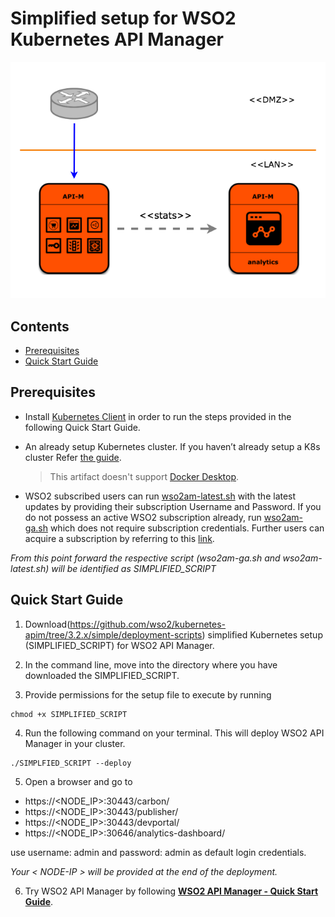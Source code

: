 # Simplified setup for WSO2 Kubernetes API Manager

![WSO2 API Manager Deployment](apim_simple.png)

## Contents

* [Prerequisites](#prerequisites)
* [Quick Start Guide](#quick-start-guide)

## Prerequisites

* Install [Kubernetes  Client](https://kubernetes.io/docs/tasks/tools/install-kubectl/) in order to run the steps provided in the following Quick Start Guide.

* An already setup Kubernetes cluster. If you haven’t already setup a K8s cluster  Refer [the guide](https://kubernetes.io/docs/setup/learning-environment/minikube/).
  >This artifact doesn't support [Docker Desktop](https://www.docker.com/products/docker-desktop). 

* WSO2 subscribed users can run [wso2am-latest.sh](https://github.com/wso2/kubernetes-apim/blob/3.2.x/simple/deployment-scripts/wso2am-latest.sh) with the latest updates by providing their subscription Username and Password. If you do not possess an active WSO2 subscription already, run [wso2am-ga.sh](https://github.com/wso2/kubernetes-apim/blob/3.2.x/simple/deployment-scripts/wso2am-ga.sh) which does not require subscription credentials. 
Further users can acquire a subscription by referring to this [link](https://wso2.com/subscription).

*From this point forward the respective script (wso2am-ga.sh and wso2am-latest.sh) will be identified as SIMPLIFIED_SCRIPT*

## Quick Start Guide

1. Download(https://github.com/wso2/kubernetes-apim/tree/3.2.x/simple/deployment-scripts) simplified Kubernetes setup
 (SIMPLIFIED_SCRIPT) for WSO2 API Manager.  

2. In the command line, move into the directory where you have downloaded the SIMPLIFIED_SCRIPT.

3. Provide permissions for the setup file to execute by running 

```
chmod +x SIMPLIFIED_SCRIPT
```

4. Run the following command on your terminal. This will deploy WSO2 API Manager in your cluster.

```
./SIMPLFIED_SCRIPT --deploy
```

5. Open a browser and go to 
- https://<NODE_IP>:30443/carbon/
- https://<NODE_IP>:30443/publisher/
- https://<NODE_IP>:30443/devportal/
- https://<NODE_IP>:30646/analytics-dashboard/

use username: admin and password: admin as default login credentials.

*Your < NODE-IP > will be provided at the end of the deployment.*

6. Try WSO2 API Manager by following **[WSO2 API Manager - Quick Start Guide](https://apim.docs.wso2.com/en/latest/GettingStarted/quick-start-guide/)**.

